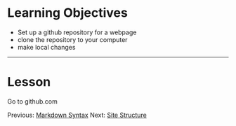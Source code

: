 # Learning Objectives

* Set up a github repository for a webpage
* clone the repository to your computer
* make local changes



----------------------------------------------------

# Lesson
Go to github.com



Previous: [Markdown Syntax](01-markdown-syntax.html)  Next: [Site Structure](03-site-structure.html)
